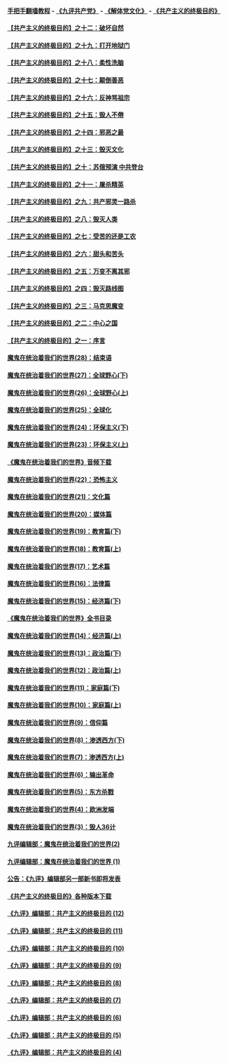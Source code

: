 #### [手把手翻墙教程](https://github.com/gfw-breaker/guides/wiki) -  [《九评共产党》](https://github.com/gfw-breaker/9ping.md?t=05061537) - [《解体党文化》](https://github.com/gfw-breaker/jtdwh.md?t=05061537) - [《共产主义的终极目的》](https://github.com/gfw-breaker/gczydzjmd.md?t=05061537)

#### [【共产主义的终极目的】之十二：破坏自然](../pages/nsc422/n11135214.md?t=05061537) 

#### [【共产主义的终极目的】之十九：打开地狱门](../pages/nsc422/n11206376.md?t=05061537) 

#### [【共产主义的终极目的】之十八：柔性洗脑](../pages/nsc422/n11199994.md?t=05061537) 

#### [【共产主义的终极目的】之十七：颠倒善恶](../pages/nsc422/n11179782.md?t=05061537) 

#### [【共产主义的终极目的】之十六：反神骂祖宗](../pages/nsc422/n11166798.md?t=05061537) 

#### [【共产主义的终极目的】之十五：毁人不倦](../pages/nsc422/n11166792.md?t=05061537) 

#### [【共产主义的终极目的】之十四：邪恶之最](../pages/nsc422/n11150249.md?t=05061537) 

#### [【共产主义的终极目的】之十三：毁灭文化](../pages/nsc422/n11135227.md?t=05061537) 

#### [【共产主义的终极目的】之十：苏俄预演 中共登台](../pages/nsc422/n11118424.md?t=05061537) 

#### [【共产主义的终极目的】之十一：屠杀精英](../pages/nsc422/n11118442.md?t=05061537) 

#### [【共产主义的终极目的】之九：共产邪灵一路杀](../pages/nsc422/n11114139.md?t=05061537) 

#### [【共产主义的终极目的】之八：毁灭人类](../pages/nsc422/n11108503.md?t=05061537) 

#### [【共产主义的终极目的】之七：受苦的还是工农](../pages/nsc422/n11101809.md?t=05061537) 

#### [【共产主义的终极目的】之六：甜头和苦头](../pages/nsc422/n11096971.md?t=05061537) 

#### [【共产主义的终极目的】之五：万变不离其邪](../pages/nsc422/n11091285.md?t=05061537) 

#### [【共产主义的终极目的】之四：毁灭路线图](../pages/nsc422/n11086284.md?t=05061537) 

#### [【共产主义的终极目的】之三：马克思魔变](../pages/nsc422/n11061941.md?t=05061537) 

#### [【共产主义的终极目的】之二：中心之国](../pages/nsc422/n11047728.md?t=05061537) 

#### [【共产主义的终极目的】之一：序言](../pages/nsc422/n11086077.md?t=05061537) 

#### [魔鬼在统治着我们的世界(28)：结束语](../pages/nsc422/n10936246.md?t=05061537) 

#### [魔鬼在统治着我们的世界(27)：全球野心(下)](../pages/nsc422/n10928319.md?t=05061537) 

#### [魔鬼在统治着我们的世界(26)：全球野心(上)](../pages/nsc422/n10900318.md?t=05061537) 

#### [魔鬼在统治着我们的世界(25)：全球化](../pages/nsc422/n10788205.md?t=05061537) 

#### [魔鬼在统治着我们的世界(24)：环保主义(下)](../pages/nsc422/n10695307.md?t=05061537) 

#### [魔鬼在统治着我们的世界(23)：环保主义(上)](../pages/nsc422/n10688613.md?t=05061537) 

#### [《魔鬼在统治着我们的世界》音频下载](../pages/nsc422/n10635553.md?t=05061537) 

#### [魔鬼在统治着我们的世界(22)：恐怖主义](../pages/nsc422/n10614727.md?t=05061537) 

#### [魔鬼在统治着我们的世界(21)：文化篇](../pages/nsc422/n10597706.md?t=05061537) 

#### [魔鬼在统治着我们的世界(20)：媒体篇](../pages/nsc422/n10586579.md?t=05061537) 

#### [魔鬼在统治着我们的世界(19)：教育篇(下)](../pages/nsc422/n10564808.md?t=05061537) 

#### [魔鬼在统治着我们的世界(18)：教育篇(上)](../pages/nsc422/n10526970.md?t=05061537) 

#### [魔鬼在统治着我们的世界(17)：艺术篇](../pages/nsc422/n10499093.md?t=05061537) 

#### [魔鬼在统治着我们的世界(16)：法律篇](../pages/nsc422/n10485969.md?t=05061537) 

#### [魔鬼在统治着我们的世界(15)：经济篇(下)](../pages/nsc422/n10469975.md?t=05061537) 

#### [《魔鬼在统治着我们的世界》全书目录](../pages/nsc422/n10464261.md?t=05061537) 

#### [魔鬼在统治着我们的世界(14)：经济篇(上)](../pages/nsc422/n10457370.md?t=05061537) 

#### [魔鬼在统治着我们的世界(13)：政治篇(下)](../pages/nsc422/n10448270.md?t=05061537) 

#### [魔鬼在统治着我们的世界(12)：政治篇(上)](../pages/nsc422/n10444576.md?t=05061537) 

#### [魔鬼在统治着我们的世界(11)：家庭篇(下)](../pages/nsc422/n10440961.md?t=05061537) 

#### [魔鬼在统治着我们的世界(10)：家庭篇(上)](../pages/nsc422/n10435448.md?t=05061537) 

#### [魔鬼在统治着我们的世界(9)：信仰篇](../pages/nsc422/n10432159.md?t=05061537) 

#### [魔鬼在统治着我们的世界(8)：渗透西方(下)](../pages/nsc422/n10429603.md?t=05061537) 

#### [魔鬼在统治着我们的世界(7)：渗透西方(上)](../pages/nsc422/n10426013.md?t=05061537) 

#### [魔鬼在统治着我们的世界(6)：输出革命](../pages/nsc422/n10421536.md?t=05061537) 

#### [魔鬼在统治着我们的世界(5)：东方杀戮](../pages/nsc422/n10417707.md?t=05061537) 

#### [魔鬼在统治着我们的世界(4)：欧洲发端](../pages/nsc422/n10414890.md?t=05061537) 

#### [魔鬼在统治着我们的世界(3)：毁人36计](../pages/nsc422/n10411583.md?t=05061537) 

#### [九评编辑部：魔鬼在统治着我们的世界(2)](../pages/nsc422/n10410036.md?t=05061537) 

#### [九评编辑部：魔鬼在统治着我们的世界 (1)](../pages/nsc422/n10406825.md?t=05061537) 

#### [公告：《九评》编辑部另一部新书即将发表](../pages/nsc422/n10405104.md?t=05061537) 

#### [《共产主义的终极目的》各种版本下载](../pages/nsc422/n10022138.md?t=05061537) 

#### [《九评》编辑部：共产主义的终极目的 (12)](../pages/nsc422/n9933272.md?t=05061537) 

#### [《九评》编辑部：共产主义的终极目的 (11)](../pages/nsc422/n9924973.md?t=05061537) 

#### [《九评》编辑部：共产主义的终极目的 (10)](../pages/nsc422/n9920883.md?t=05061537) 

#### [《九评》编辑部：共产主义的终极目的 (9)](../pages/nsc422/n9916363.md?t=05061537) 

#### [《九评》编辑部：共产主义的终极目的 (8)](../pages/nsc422/n9912488.md?t=05061537) 

#### [《九评》编辑部：共产主义的终极目的 (7)](../pages/nsc422/n9901176.md?t=05061537) 

#### [《九评》编辑部：共产主义的终极目的 (6)](../pages/nsc422/n9899359.md?t=05061537) 

#### [《九评》编辑部：共产主义的终极目的 (5)](../pages/nsc422/n9893174.md?t=05061537) 

#### [《九评》编辑部：共产主义的终极目的 (4)](../pages/nsc422/n9891246.md?t=05061537) 

